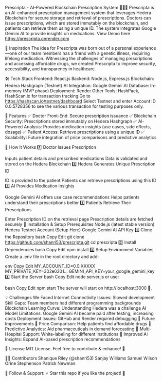 Prescripta - AI-Powered Blockchain Prescription System 🏥💊🔗
Prescripta is an AI-enhanced prescription management system that leverages Hedera Blockchain for secure storage and retrieval of prescriptions. Doctors can issue prescriptions, which are stored immutably on the blockchain, and patients can retrieve them using a unique ID. The system integrates Google Gemini AI to provide insights on medications. View Demo here https://prescripta.onrender.com

🚀 Inspiration
The idea for Prescripta was born out of a personal experience—one of our team members has a friend with a genetic illness, requiring lifelong medication. Witnessing the challenges of managing prescriptions and accessing affordable drugs, we created Prescripta to improve security, accessibility, and transparency in healthcare.

🛠️ Tech Stack
Frontend: React.js
Backend: Node.js, Express.js
Blockchain: Hedera Hashgraph (Testnet)
AI Integration: Google Gemini AI
Database: In-memory (MVP phase)
Deployment: Render
Other Tools: HashPack, HashScan.io for transaction tracking
 Go to https://hashscan.io/testnet/dashboard
 Select Testnet and enter Account ID 0.0.5728356 to see the various transaction for testing purposes only.

🌟 Features
✅ Doctor Front-End: Secure prescription issuance
✅ Blockchain Security: Prescriptions stored immutably on Hedera Hashgraph
✅ AI-Powered Analysis: Provides medication insights (use cases, side effects, dosage)
✅ Patient Access: Retrieve prescriptions using a unique ID
✅ Scalability: Future integration of price comparisons and predictive analytics

📌 How It Works
1️⃣ Doctor Issues Prescription

Inputs patient details and prescribed medications
Data is validated and stored on the Hedera Blockchain
2️⃣ Hedera Generates Unique Prescription ID

ID is provided to the patient
Patients can retrieve prescriptions using this ID
3️⃣ AI Provides Medication Insights

Google Gemini AI offers use case recommendations
Helps patients understand their prescriptions better
4️⃣ Patients Retrieve Their Prescriptions

Enter Prescription ID on the retrieval page
Prescription details are fetched securely
🔧 Installation & Setup
Prerequisites
Node.js (latest stable version)
Hedera Testnet Account (Setup Here)
Google Gemini AI API Key
1️⃣ Clone the Repository
bash
Copy
Edit
git clone https://github.com/shanri53/prescripta.git
cd prescripta
2️⃣ Install Dependencies
bash
Copy
Edit
npm install
3️⃣ Setup Environment Variables
Create a .env file in the root directory and add:

env
Copy
Edit
MY_ACCOUNT_ID=0.0.XXXXX
MY_PRIVATE_KEY=302e0201...
GEMINI_API_KEY=your_google_gemini_key
4️⃣ Start the Server
bash
Copy
Edit
node server.js
or use:

bash
Copy
Edit
npm start
The server will start on http://localhost:3000 🚀.

💡 Challenges We Faced
Internet Connectivity Issues: Slowed development
Skill Gaps: Team members had different programming backgrounds
Blockchain Learning Curve: Understanding Hedera was a challenge
AI Model Limitations: Google Gemini AI became paid after testing, increasing costs
Deployment Issues: GitHub and Render required debugging
🎯 Future Improvements
🔹 Price Comparison: Help patients find affordable drugs
🔹 Predictive Analytics: Aid pharmaceuticals in demand forecasting
🔹 Multi-Hospital Support: White-labeling for different institutions
🔹 Improved AI Insights: Expand AI-based prescription recommendations

📜 License
MIT License. Feel free to contribute & enhance! 🚀

👨‍💻 Contributors
Shanique Riley (@shanri53)
Sanjay Williams
Samuel Wilson
Orine Stephenson
Patrick Newman

🔗 Follow & Support:
⭐ Star this repo if you like the project! 🚀

